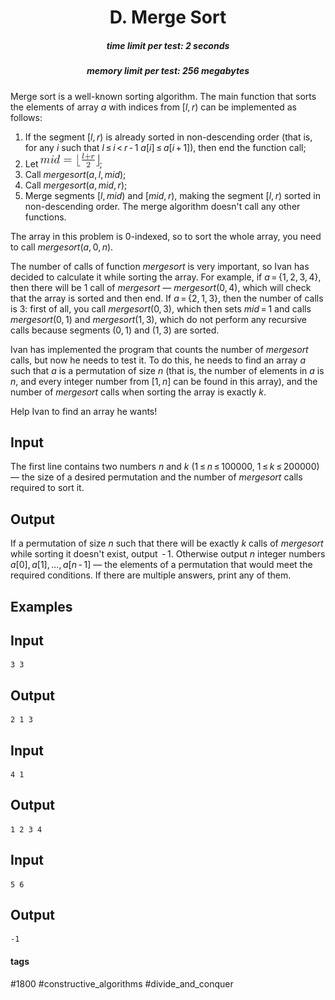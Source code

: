<h1 style='text-align: center;'> D. Merge Sort</h1>

<h5 style='text-align: center;'>time limit per test: 2 seconds</h5>
<h5 style='text-align: center;'>memory limit per test: 256 megabytes</h5>

Merge sort is a well-known sorting algorithm. The main function that sorts the elements of array *a* with indices from [*l*, *r*) can be implemented as follows:

1. If the segment [*l*, *r*) is already sorted in non-descending order (that is, for any *i* such that *l* ≤ *i* < *r* - 1 *a*[*i*] ≤ *a*[*i* + 1]), then end the function call;
2. Let ![](images/605fe3f9e91c8128533aea46c712d4e485918a63.png);
3. Call *mergesort*(*a*, *l*, *mid*);
4. Call *mergesort*(*a*, *mid*, *r*);
5. Merge segments [*l*, *mid*) and [*mid*, *r*), making the segment [*l*, *r*) sorted in non-descending order. The merge algorithm doesn't call any other functions.

The array in this problem is 0-indexed, so to sort the whole array, you need to call *mergesort*(*a*, 0, *n*).

The number of calls of function *mergesort* is very important, so Ivan has decided to calculate it while sorting the array. For example, if *a* = {1, 2, 3, 4}, then there will be 1 call of *mergesort* — *mergesort*(0, 4), which will check that the array is sorted and then end. If *a* = {2, 1, 3}, then the number of calls is 3: first of all, you call *mergesort*(0, 3), which then sets *mid* = 1 and calls *mergesort*(0, 1) and *mergesort*(1, 3), which do not perform any recursive calls because segments (0, 1) and (1, 3) are sorted.

Ivan has implemented the program that counts the number of *mergesort* calls, but now he needs to test it. To do this, he needs to find an array *a* such that *a* is a permutation of size *n* (that is, the number of elements in *a* is *n*, and every integer number from [1, *n*] can be found in this array), and the number of *mergesort* calls when sorting the array is exactly *k*.

Help Ivan to find an array he wants!

## Input

The first line contains two numbers *n* and *k* (1 ≤ *n* ≤ 100000, 1 ≤ *k* ≤ 200000) — the size of a desired permutation and the number of *mergesort* calls required to sort it.

## Output

If a permutation of size *n* such that there will be exactly *k* calls of *mergesort* while sorting it doesn't exist, output  - 1. Otherwise output *n* integer numbers *a*[0], *a*[1], ..., *a*[*n* - 1] — the elements of a permutation that would meet the required conditions. If there are multiple answers, print any of them.

## Examples

## Input


```
3 3  

```
## Output


```
2 1 3 
```
## Input


```
4 1  

```
## Output


```
1 2 3 4 
```
## Input


```
5 6  

```
## Output


```
-1  

```


#### tags 

#1800 #constructive_algorithms #divide_and_conquer 